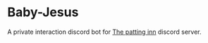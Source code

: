 # Baby-Jesus

A private interaction discord bot for [The patting inn](https://discord.gg/H6skUTA) discord server. 

